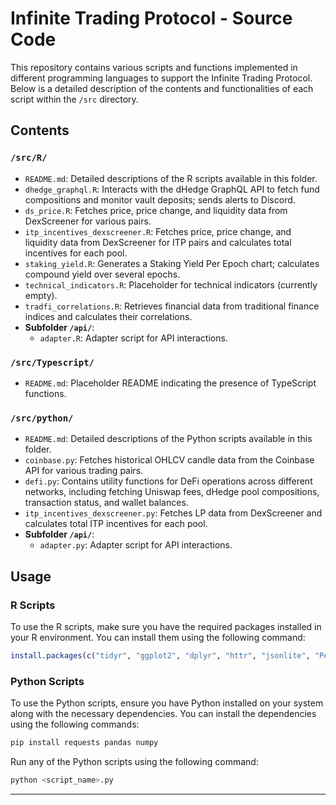 # Infinite Trading Protocol - Source Code

This repository contains various scripts and functions implemented in different programming languages to support the Infinite Trading Protocol. Below is a detailed description of the contents and functionalities of each script within the `/src` directory.

## Contents

### `/src/R/`

- `README.md`: Detailed descriptions of the R scripts available in this folder.
- `dhedge_graphql.R`: Interacts with the dHedge GraphQL API to fetch fund compositions and monitor vault deposits; sends alerts to Discord.
- `ds_price.R`: Fetches price, price change, and liquidity data from DexScreener for various pairs.
- `itp_incentives_dexscreener.R`: Fetches price, price change, and liquidity data from DexScreener for ITP pairs and calculates total incentives for each pool.
- `staking_yield.R`: Generates a Staking Yield Per Epoch chart; calculates compound yield over several epochs.
- `technical_indicators.R`: Placeholder for technical indicators (currently empty).
- `tradfi_correlations.R`: Retrieves financial data from traditional finance indices and calculates their correlations.
- **Subfolder `/api/`**:
  - `adapter.R`: Adapter script for API interactions.

### `/src/Typescript/`

- `README.md`: Placeholder README indicating the presence of TypeScript functions.

### `/src/python/`

- `README.md`: Detailed descriptions of the Python scripts available in this folder.
- `coinbase.py`: Fetches historical OHLCV candle data from the Coinbase API for various trading pairs.
- `defi.py`: Contains utility functions for DeFi operations across different networks, including fetching Uniswap fees, dHedge pool compositions, transaction status, and wallet balances.
- `itp_incentives_dexscreener.py`: Fetches LP data from DexScreener and calculates total ITP incentives for each pool.
- **Subfolder `/api/`**:
  - `adapter.py`: Adapter script for API interactions.

## Usage

### R Scripts

To use the R scripts, make sure you have the required packages installed in your R environment. You can install them using the following command:

```R
install.packages(c("tidyr", "ggplot2", "dplyr", "httr", "jsonlite", "PerformanceAnalytics", "quantmod", "xts"))
```

### Python Scripts

To use the Python scripts, ensure you have Python installed on your system along with the necessary dependencies. You can install the dependencies using the following commands:

```sh
pip install requests pandas numpy
```

Run any of the Python scripts using the following command:

```sh
python <script_name>.py
```

---

